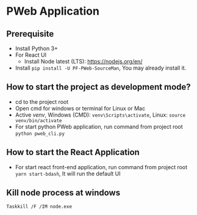# PWeb Application 

## Prerequisite
* Install Python 3+ 
* For React UI
  * Install Node latest (LTS): https://nodejs.org/en/
* Install ``pip install -U PF-PWeb-SourceMan``, You may already install it.



## How to start the project as development mode?
* cd to the project root
* Open cmd for windows or terminal for Linux or Mac
* Active *venv*, Windows (CMD): ```venv\Scripts\activate```, Linux: ```source venv/bin/activate```
* For start python PWeb application, run command from project root ```python pweb_cli.py```


## How to start the React Application
* For start react front-end application, run command from project root ```yarn start-bdash```, It will run the default UI


## Kill node process at windows
```bash
Taskkill /F /IM node.exe
```
